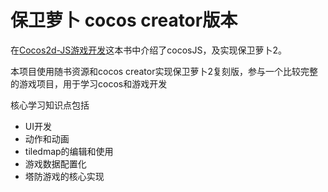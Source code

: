 保卫萝卜 cocos creator版本
===


在[Cocos2d-JS游戏开发](https://www.ituring.com.cn/book/1783)这本书中介绍了cocosJS，及实现保卫萝卜2。

本项目使用随书资源和cocos creator实现保卫萝卜2复刻版，参与一个比较完整的游戏项目，用于学习cocos和游戏开发

核心学习知识点包括
* UI开发
* 动作和动画
* tiledmap的编辑和使用
* 游戏数据配置化
* 塔防游戏的核心实现

